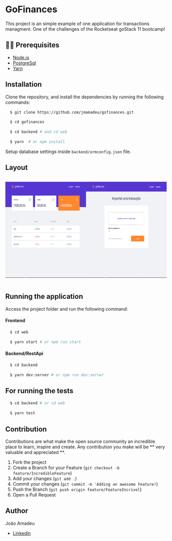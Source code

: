 # GoFinances

<p> 
  This project is an simple example of one application for transactions managment.
  One of the challenges of the Rocketseat goStack 11 bootcamp!
</p>

## ✋🏻 Prerequisites

- [Node.js](https://nodejs.org/en/)
- [PostgreSql](https://www.postgresql.org/)
- [Yarn](https://yarnpkg.com/pt-BR/docs/install)

## Installation

Clone the repository, and install the dependencies by running the following commands:

```sh
  $ git clone https://github.com/jmamadeu/gofinances.git
```

```sh
  $ cd gofinances
```

```sh
  $ cd backend # and cd web
```

```sh
  $ yarn  # or npm install
```

Setup database settings inside `backend/ormconfig.json` file.

## Layout

<div style="display: flex; justify-content:space-between;">
<p>
  <img src="./.github/assets/img1.PNG" width="300" height="300">
<p>
<p>
  <img src="./.github/assets/img2.PNG" width="300" height="300">
<p>

</div>

## Running the application

Access the project folder and run the following command:

#### Frontend

```sh
  $ cd web
```

```sh
  $ yarn start # or npm run start
```

#### Backend/RestApi

```sh
  $ cd backend
```

```sh
  $ yarn dev:server # or npm run dev:server
```

## For running the tests

```sh
  $ cd backend # or cd web
```

```sh
  $ yarn test
```

## Contribution

Contributions are what make the open source community an incredible place to learn, inspire and create. Any contribution you make will be ** very valuable and appreciated **.

1. Fork the project
2. Create a Branch for your Feature (`git checkout -b feature/IncredibleFeature`)
3. Add your changes (`git add .`)
4. Commit your changes (`git commit -m 'Adding an awesome Feature!`)
5. Push the Branch (`git push origin feature/FeatureIncrivel`)
6. Open a Pull Request

## Author

João Amadeu

- [Linkedin](https://www.linkedin.com/in/jo%C3%A3o-amadeu-8812291a5/)
